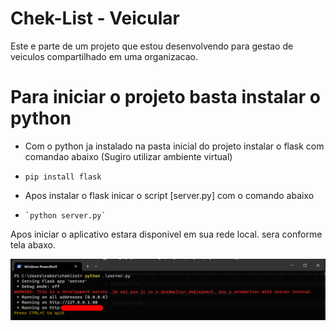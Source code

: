 # Chek-List - Veicular

Este e parte de um projeto que estou desenvolvendo para gestao de veiculos compartilhado em uma organizacao.


# Para iniciar o projeto basta instalar o python

* Com o python ja instalado na pasta inicial do projeto instalar o flask com comandao abaixo (Sugiro utilizar ambiente virtual)
* ```
  pip install flask
  ```
* Apos instalar o flask inicar o script [server.py] com o comando abaixo
* ```
  `python server.py`
  ```


Apos iniciar o aplicativo estara disponivel em sua rede local. sera conforme tela abaxo.

![1696114289657](image/README/1696114289657.png)
